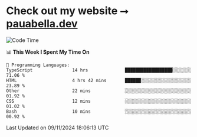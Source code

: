 # Check out my website ⭢ [pauabella.dev](https://pauabella.dev)

<!--START_SECTION:waka-->
![Code Time](http://img.shields.io/badge/Code%20Time-3%2C868%20hrs%2047%20mins-blue)

📊 **This Week I Spent My Time On** 

```text
💬 Programming Languages: 
TypeScript               14 hrs              ██████████████████░░░░░░░   71.06 % 
HTML                     4 hrs 42 mins       ██████░░░░░░░░░░░░░░░░░░░   23.89 % 
Other                    22 mins             ░░░░░░░░░░░░░░░░░░░░░░░░░   01.92 % 
CSS                      12 mins             ░░░░░░░░░░░░░░░░░░░░░░░░░   01.02 % 
Bash                     10 mins             ░░░░░░░░░░░░░░░░░░░░░░░░░   00.92 % 
```


 Last Updated on 09/11/2024 18:06:13 UTC
<!--END_SECTION:waka-->
